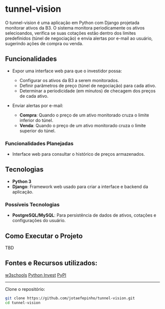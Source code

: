# tunnel-vision

O tunnel-vision é uma aplicação em Python com Django projetada monitorar ativos da B3. O sistema monitora periodicamente os ativos selecioandos, verifica se suas cotações estão dentro dos limites predefinidos (túnel de negociação) e envia alertas por e-mail ao usuário, sugerindo ações de compra ou venda.

## Funcionalidades

- Expor uma interface web para que o investidor possa:
  - Configurar os ativos da B3 a serem monitorados.
  - Definir parâmetros de preço (túnel de negociação) para cada ativo.
  - Determinar a periodicidade (em minutos) de checagem dos preços de cada ativo.
  
- Enviar alertas por e-mail:
  - **Compra**: Quando o preço de um ativo monitorado cruza o limite inferior do túnel.
  - **Venda**: Quando o preço de um ativo monitorado cruza o limite superior do túnel.

### Funcionalidades Planejadas
- Interface web para consultar o histórico de preços armazenados.

## Tecnologias

- **Python 3**
- **Django**: Framework web usado para criar a interface e backend da aplicação.

### Possíveis Tecnologias
- **PostgreSQL/MySQL**: Para persistência de dados de ativos, cotações e configurações do usuário.

## Como Executar o Projeto

TBD

## Fontes e Recursos utilizados:
[w3schools](https://www.w3schools.com/django/django_models.php)
[Python Invest](https://pythoninvest.com/long-read/exploring-finance-apis)
[PyPI](https://pypi.org/project/yfinance/)

---
Clone o repositório:

```bash
git clone https://github.com/jotaefepinho/tunnel-vision.git
cd tunnel-vision